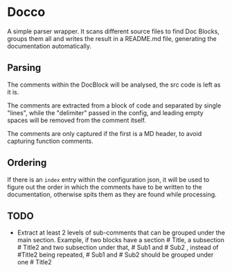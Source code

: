 # Docco

A simple parser wrapper.
It scans different source files to find Doc Blocks, groups them all and
writes the result in a README.md file, generating the documentation
automatically.

## Parsing

The comments within the DocBlock will be analysed, the src code is left as
it is.


The comments are extracted from a block of code and separated by single "lines", while the "delimiter" passed in the
config, and leading empty spaces will be removed from the comment itself.


The comments are only captured if the first is a MD header, to avoid
capturing function comments.

## Ordering

If there is an `index` entry within the configuration json, it will be used
to figure out the order in which the comments have to be written to the
documentation, otherwise spits them as they are found while processing.

## TODO

- Extract at least 2 levels of sub-comments that can be grouped under the main section.
Example, if two blocks have a section # Title, a subsection # Title2 and two subsection under that, # Sub1 and # Sub2 , instead of #Title2 being repeated, # Sub1 and # Sub2 should be grouped under one # Title2

